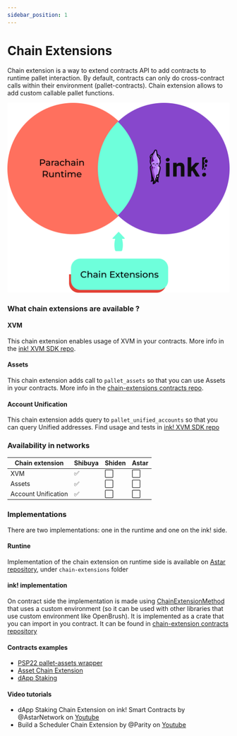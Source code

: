 ```yaml
---
sidebar_position: 1
---
```


# Chain Extensions

Chain extension is a way to extend contracts API to add contracts to runtime pallet interaction. By default, contracts can only do cross-contract calls within their environment (pallet-contracts). Chain extension allows to add custom callable pallet functions.

![ink-ce](../../img/ink-ce.png)

### What chain extensions are available ?

#### XVM

This chain extension enables usage of XVM in your contracts. More info in the [ink! XVM SDK repo](https://github.com/AstarNetwork/ink-xvm-sdk).

#### Assets

This chain extension adds call to `pallet_assets` so that you can use Assets in your contracts. More info in the [chain-extensions contracts repo](https://github.com/swanky-dapps/chain-extension-contracts).

#### Account Unification

This chain extension adds query to `pallet_unified_accounts` so that you can query Unified addresses. Find usage and tests in [ink! XVM SDK repo](https://github.com/AstarNetwork/ink-xvm-sdk)

### Availability in networks


| Chain extension      | Shibuya | Shiden | Astar |
|---------------------|---|---|---|
| XVM                 | :white_check_mark: | :white_large_square: | :white_large_square: |
| Assets              | :white_check_mark: | :white_large_square: | :white_large_square: |
| Account Unification | :white_check_mark: | :white_large_square: | :white_large_square: |


### Implementations

There are two implementations: one in the runtime and one on the ink! side.  

#### Runtine

Implementation of the chain extension on runtime side is available on [Astar repository](https://github.com/AstarNetwork/Astar/tree/master/chain-extensions), under `chain-extensions` folder

#### ink! implementation

On contract side the implementation is made using [ChainExtensionMethod](https://github.com/paritytech/ink/blob/db7a906522a7e97ed5057b193df1253b33e99ee4/crates/env/src/chain_extension.rs#L77) that uses a custom environment
(so it can be used with other libraries that use custom environment like OpenBrush). It is implemented as a crate that you can import in you contract. It can be found in [chain-extension contracts repository](https://github.com/swanky-dapps/chain-extension-contracts)

#### Contracts examples

- [PSP22 pallet-assets wrapper](https://github.com/swanky-dapps/chain-extension-contracts/tree/main/contracts/psp22_pallet_wrapper)
- [Asset Chain Extension](https://github.com/swanky-dapps/chain-extension-contracts/tree/main/examples/assets)
- [dApp Staking](https://github.com/swanky-dapps/chain-extension-contracts/tree/main/examples/dapps-staking)

#### Video tutorials

- dApp Staking Chain Extension on ink! Smart Contracts by @AstarNetwork on [Youtube](https://www.youtube.com/watch?v=-T-HKy_vFCo)
- Build a Scheduler Chain Extension by @Parity on [Youtube](https://www.youtube.com/watch?v=yykPQF0tkqk)